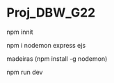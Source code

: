 # Proj_DBW_G22

npm innit

npm i nodemon express ejs

madeiras (npm install -g nodemon)

npm run dev

